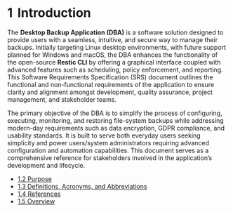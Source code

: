 # 1  Introduction

The **Desktop Backup Application (DBA)** is a software solution designed to provide users with a seamless, intuitive, and secure way to manage their backups. Initially targeting Linux desktop environments, with future support planned for Windows and macOS, the DBA enhances the functionality of the open-source **Restic CLI** by offering a graphical interface coupled with advanced features such as scheduling, policy enforcement, and reporting. This Software Requirements Specification (SRS) document outlines the functional and non-functional requirements of the application to ensure clarity and alignment amongst development, quality assurance, project management, and stakeholder teams.

The primary objective of the DBA is to simplify the process of configuring, executing, monitoring, and restoring file-system backups while addressing modern-day requirements such as data encryption, GDPR compliance, and usability standards. It is built to serve both everyday users seeking simplicity and power users/system administrators requiring advanced configuration and automation capabilities. This document serves as a comprehensive reference for stakeholders involved in the application’s development and lifecycle.

- [1.2 Purpose](1-2-purpose.md)
- [1.3 Definitions, Acronyms, and Abbreviations](1-3-definitions_acronyms_abbreviations.md)
- [1.4 References](1-4-references.md)
- [1.5 Overview](1-5-overview.md)
